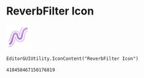 # ReverbFilter Icon
![](/img/ReverbFilter%20Icon.png)

``` CSharp
EditorGUIUtility.IconContent("ReverbFilter Icon")
```
```
410458467150176819
```
